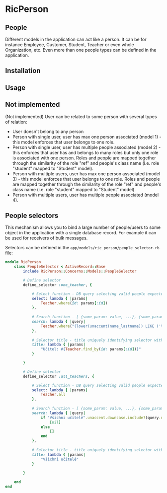 # RicPerson

## People

Different models in the application can act like a person. It can be for instance Employee, Customer, Student, Teacher or even whole Organization, etc. Even more than one people types can be defined in the application.

## Installation

## Usage



## Not implemented

(Not implemented) User can be related to some person with several types of relation:

- User doesn't belong to any person
- Person with single user, user has max one person associated (model 1) - this model enforces that user belongs to one role.
- Person with single user, user has multiple people associated (model 2) - this enforces that user has and belongs to many roles but only one role is associated with one person. Roles and people are mapped together through the similarity of the role "ref" and people's class name (i.e. role "student" mapped to "Student" model).
- Person with multiple users, user has max one person associated (model 3) - this model enforces that user belongs to one role. Roles and people are mapped together through the similarity of the role "ref" and people's class name (i.e. role "student" mapped to "Student" model).
- Person with multiple users, user has multiple people associated (model 4).

## People selectors

This mechanism allows you to bind a large number of people/users to some object in the application with a single database record. For example it can be used for receivers of bulk messages. 

Selectors can be defined in the `app/models/ric_person/people_selector.rb` file:

```ruby
module RicPerson
    class PeopleSelector < ActiveRecord::Base
        include RicPerson::Concerns::Models::PeopleSelector

        # Define selector
        define_selector :one_teacher, {

            # Select function - DB query selecting valid people expected to be returned
            select: lambda { |params|
                Teacher.where(id: params[:id])
            },
           
            # Search function - [ {some_param: value, ...}, {some_param: value, ...}, ... ] defining valid selector params expected to be returned
            search: lambda { |query|
                Teacher.where("(lower(unaccent(name_lastname)) LIKE ('%' || lower(unaccent(trim(:query))) || '%'))", query: query).map { |person| { id: person.id } }
            },
           
            # Selector title - title uniquely identifying selector with given params expected to be returned
            title: lambda { |params|
                "Učitel: #{Teacher.find_by(id: params[:id])}"
            }

        }

        # Define selector
        define_selector :all_teachers, {

            # Select function - DB query selecting valid people expected to be returned
            select: lambda { |params|
                Teacher.all
            },
           
            # Search function - [ {some_param: value, ...}, {some_param: value, ...}, ... ] defining valid selector params expected to be returned
            search: lambda { |query|
                if "Všichni učitelé".unaccent.downcase.include?(query.unaccent.downcase)
                    [nil]
                else
                    []
                end
            },
           
            # Selector title - title uniquely identifying selector with given params expected to be returned
            title: lambda { |params|
                "Všichni učitelé"
            }
            
        }

    end
end
```
